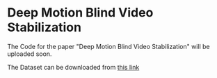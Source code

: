 # Deep Motion Blind Video Stabilization
The Code for the paper "Deep Motion Blind Video Stabilization" will be uploaded soon.

The Dataset can be downloaded from [this link](https://hyu-my.sharepoint.com/:u:/g/personal/kashifali_hanyang_ac_kr/EcHrM-0xmmpNiyrlZeUhDj8B6mRAVpSlSWH2jM6twbI7CQ?e=1rcrVE)
